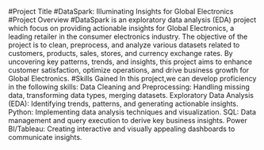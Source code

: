 #Project Title
#DataSpark: Illuminating Insights for Global Electronics
#Project Overview
#DataSpark is an exploratory data analysis (EDA) project which focus on providing actionable insights for Global Electronics, a leading retailer in the consumer electronics industry. The objective of the project is to clean, preprocess, and analyze various datasets related to customers, products, sales, stores, and currency exchange rates. By uncovering key patterns, trends, and insights, this project aims to enhance customer satisfaction, optimize operations, and drive business growth for Global Electronics.
#Skills Gained
In this project,we can develop proficiency in the following skills:
 Data Cleaning and Preprocessing: Handling missing data, transforming data types, merging datasets.
 Exploratory Data Analysis (EDA): Identifying trends, patterns, and generating actionable insights.
 Python: Implementing data analysis techniques and visualization.
 SQL: Data management and query execution to derive key business insights.
 Power BI/Tableau: Creating interactive and visually appealing dashboards to communicate insights.
